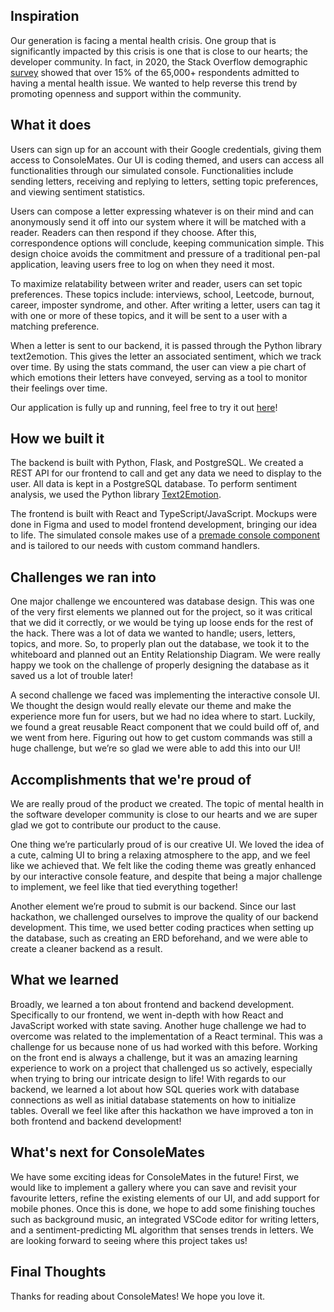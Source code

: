 ## Inspiration
Our generation is facing a mental health crisis. One group that is significantly impacted by this crisis is one that is close to our hearts; the developer community. In fact, in 2020, the Stack Overflow demographic [survey](https://insights.stackoverflow.com/survey/2020#demographics) showed that over 15% of the 65,000+ respondents admitted to having a mental health issue. We wanted to help reverse this trend by promoting openness and support within the community.

## What it does
Users can sign up for an account with their Google credentials, giving them access to ConsoleMates. Our UI is coding themed, and users can access all functionalities through our simulated console. Functionalities include sending letters, receiving and replying to letters, setting topic preferences, and viewing sentiment statistics. 

Users can compose a letter expressing whatever is on their mind and can anonymously send it off into our system where it will be matched with a reader. Readers can then respond if they choose. After this, correspondence options will conclude, keeping communication simple. This design choice avoids the commitment and pressure of a traditional pen-pal application, leaving users free to log on when they need it most. 

To maximize relatability between writer and reader, users can set topic preferences. These topics include: interviews, school, Leetcode, burnout, career, imposter syndrome, and other. After writing a letter, users can tag it with one or more of these topics, and it will be sent to a user with a matching preference.

When a letter is sent to our backend, it is passed through the Python library text2emotion. This gives the letter an associated sentiment, which we track over time. By using the stats command, the user can view a pie chart of which emotions their letters have conveyed, serving as a tool to monitor their feelings over time.

Our application is fully up and running, feel free to try it out [here](https://mmpp-htc2021.netlify.app/)!

## How we built it
The backend is built with Python, Flask, and PostgreSQL. We created a REST API for our frontend to call and get any data we need to display to the user. All data is kept in a PostgreSQL database. To perform sentiment analysis, we used the Python library [Text2Emotion](https://shivamsharma26.github.io/text2emotion/).

The frontend is built with React and TypeScript/JavaScript. Mockups were done in Figma and used to model frontend development, bringing our idea to life. The simulated console makes use of a [premade console component](https://github.com/rohanchandra/javascript-terminal) and is tailored to our needs with custom command handlers. 

## Challenges we ran into

One major challenge we encountered was database design. This was one of the very first elements we planned out for the project, so it was critical that we did it correctly, or we would be tying up loose ends for the rest of the hack. There was a lot of data we wanted to handle; users, letters, topics, and more. So, to properly plan out the database, we took it to the whiteboard and planned out an Entity Relationship Diagram. We were really happy we took on the challenge of properly designing the database as it saved us a lot of trouble later!

A second challenge we faced was implementing the interactive console UI. We thought the design would really elevate our theme and make the experience more fun for users, but we had no idea where to start. Luckily, we found a great reusable React component that we could build off of, and we went from here. Figuring out how to get custom commands was still a huge challenge, but we’re so glad we were able to add this into our UI!

## Accomplishments that we're proud of

We are really proud of the product we created. The topic of mental health in the software developer community is close to our hearts and we are super glad we got to contribute our product to the cause. 

One thing we’re particularly proud of is our creative UI. We loved the idea of a cute, calming UI to bring a relaxing atmosphere to the app, and we feel like we achieved that. We felt like the coding theme was greatly enhanced by our interactive console feature, and despite that being a major challenge to implement, we feel like that tied everything together!

Another element we’re proud to submit is our backend. Since our last hackathon, we challenged ourselves to improve the quality of our backend development. This time, we used better coding practices when setting up the database, such as creating an ERD beforehand, and we were able to create a cleaner backend as a result.

## What we learned

Broadly, we learned a ton about frontend and backend development. Specifically to our frontend, we went in-depth with how React and JavaScript worked with state saving. Another huge challenge we had to overcome was related to the implementation of a React terminal. This was a challenge for us because none of us had worked with this before. Working on the front end is always a challenge, but it was an amazing learning experience to work on a project that challenged us so actively, especially when trying to bring our intricate design to life! With regards to our backend, we learned a lot about how SQL queries work with database connections as well as initial database statements on how to initialize tables. Overall we feel like after this hackathon we have improved a ton in both frontend and backend development!

## What's next for ConsoleMates

We have some exciting ideas for ConsoleMates in the future! First, we would like to implement a gallery where you can save and revisit your favourite letters, refine the existing elements of our UI, and add support for mobile phones. Once this is done, we hope to add some finishing touches such as background music, an integrated VSCode editor for writing letters, and a sentiment-predicting ML algorithm that senses trends in letters. We are looking forward to seeing where this project takes us!

## Final Thoughts

Thanks for reading about ConsoleMates! We hope you love it.  
